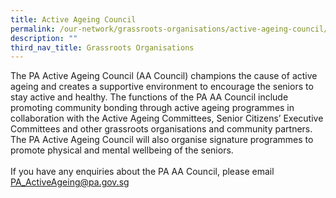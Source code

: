 ```yaml
---
title: Active Ageing Council
permalink: /our-network/grassroots-organisations/active-ageing-council/
description: ""
third_nav_title: Grassroots Organisations
---
```

The PA Active Ageing Council (AA Council) champions the cause of active ageing and creates a supportive environment to encourage the seniors to stay active and healthy. The functions of the PA AA Council include promoting community bonding through active ageing programmes in collaboration with the Active Ageing Committees, Senior Citizens’ Executive Committees and other grassroots organisations and community partners. The PA Active Ageing Council will also organise signature programmes to promote physical and mental wellbeing of the seniors.<br><br>
If you have any enquiries about the PA AA Council, please email [PA_ActiveAgeing@pa.gov.sg](mailto:PA_ActiveAgeing@pa.gov.sg)